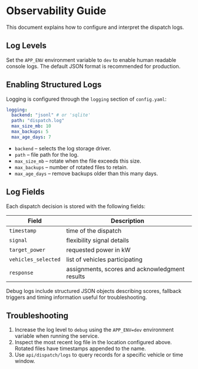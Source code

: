 # Observability Guide

This document explains how to configure and interpret the dispatch logs.

## Log Levels

Set the `APP_ENV` environment variable to `dev` to enable human readable console
logs. The default JSON format is recommended for production.

## Enabling Structured Logs

Logging is configured through the `logging` section of `config.yaml`:

```yaml
logging:
  backend: "jsonl" # or 'sqlite'
  path: "dispatch.log"
  max_size_mb: 10
  max_backups: 5
  max_age_days: 7
```

* `backend` – selects the log storage driver.
* `path` – file path for the log.
* `max_size_mb` – rotate when the file exceeds this size.
* `max_backups` – number of rotated files to retain.
* `max_age_days` – remove backups older than this many days.

## Log Fields

Each dispatch decision is stored with the following fields:

| Field | Description |
|-------|-------------|
| `timestamp` | time of the dispatch |
| `signal` | flexibility signal details |
| `target_power` | requested power in kW |
| `vehicles_selected` | list of vehicles participating |
| `response` | assignments, scores and acknowledgment results |

Debug logs include structured JSON objects describing scores, fallback triggers
and timing information useful for troubleshooting.

## Troubleshooting

1. Increase the log level to `debug` using the `APP_ENV=dev` environment
   variable when running the service.
2. Inspect the most recent log file in the location configured above. Rotated
   files have timestamps appended to the name.
3. Use `api/dispatch/logs` to query records for a specific vehicle or time
   window.
